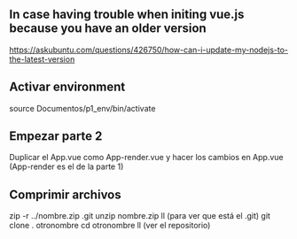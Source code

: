 ## In case having trouble when initing vue.js because you have an older version ##
https://askubuntu.com/questions/426750/how-can-i-update-my-nodejs-to-the-latest-version

## Activar environment
source Documentos/p1_env/bin/activate

## Empezar parte 2
Duplicar el App.vue como App-render.vue y hacer los cambios en App.vue (App-render es el de la parte 1)

## Comprimir archivos
zip -r ../nombre.zip .git
unzip nombre.zip
ll (para ver que está el .git)
git clone . otronombre
cd otronombre
ll (ver el repositorio)